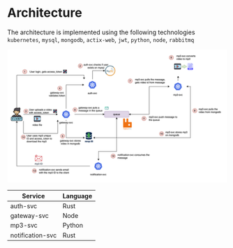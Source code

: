 # Architecture

The architecture is implemented using the following technologies `kubernetes`, `mysql`, `mongodb`, `actix-web`, `jwt`, `python`, `node`, `rabbitmq`

![](./docs/img/arch_summary.png)


| Service            | Language |
|--------------------|----------|
| auth-svc           | Rust     |
| gateway-svc        | Node     |
| mp3-svc            | Python   |
| notification-svc   | Rust     |
